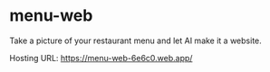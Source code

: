 # menu-web
Take a picture of your restaurant menu and let AI make it a website.

Hosting URL: https://menu-web-6e6c0.web.app/
